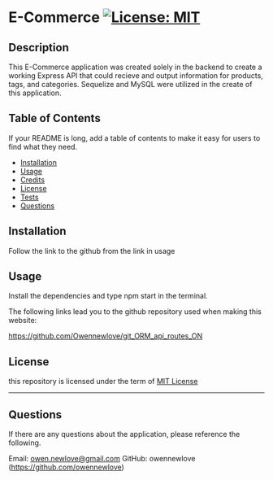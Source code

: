 # E-Commerce  [![License: MIT](https://img.shields.io/badge/License-MIT-yellow.svg)](https://opensource.org/licenses/MIT)

  


  ## Description
  
  This E-Commerce application was created solely in the backend to create a working Express API that could recieve and output information for products, tags, and categories. Sequelize and MySQL were utilized in the create of this application. 
  
  ## Table of Contents 
  
  If your README is long, add a table of contents to make it easy for users to find what they need.
  
  - [Installation](#installation)
  - [Usage](#usage)
  - [Credits](#credits)
  - [License](#license)
  - [Tests](#tests)
  - [Questions](#questions)
  
  ## Installation
  
  Follow the link to the github from the link in usage
   
  ## Usage
  
  Install the dependencies and type npm start in the terminal.

  The following links lead you to the github repository used when making this website:


  https://github.com/Owennewlove/git_ORM_api_routes_ON


     
     
  
  
  
  ## License
  
  this repository is licensed under the term of [MIT License](https://opensource.org/licenses/MIT)

  ---
  
  
  

  ## Questions

  If there are any questions about the application, please reference the following.

  Email: owen.newlove@gmail.com
  GitHub: owennewlove (https://github.com/owennewlove)